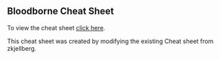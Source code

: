 ## Bloodborne Cheat Sheet

To view the cheat sheet [click here](http://hieunhd0.github.io/bloodborne-cheat-sheet/).

This cheat sheet was created by modifying the existing Cheat sheet from zkjellberg.
